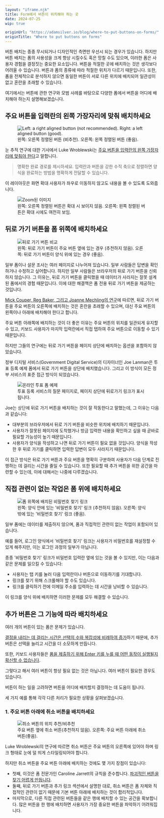 ```yaml
---
layout: "iframe.njk"
title: Form에서 버튼이 위치해야 하는 곳
date: 2024-07-25
wip: true

originUrl: "https://adamsilver.io/blog/where-to-put-buttons-on-forms/"
originTitle: "Where to put buttons on forms"
---
```


버튼 배치는 종종 무시되거나 디자인적인 측면만 우선시 되는 경우가 있습니다.
하지만 버튼 배치는 폼의 사용성을 크게 향상 시킬수도 혹은 망칠 수도 있으며, 이러한 폼은 사용자 경험을 결정짓는 중요한 요소입니다.
버튼을 적절한 곳에 배치하는 것은 생각보다 어려울 수 있습니다. 버튼과 폼의 종류에 따라 적절한 위치가 다르기 때문입니다.
또한, 폼을 전체적으로 분석하지 않으면 동일한 버튼이 서로 다른 위치에 배치되어 일관성이 없고 혼란을 초래할 수 있습니다.

여기에서는 버튼에 관한 연구와 모범 사례를 바탕으로 다양한 폼에서 버튼을 어디에 배치해야 하는지 설명해보겠습니다.

## 주요 버튼을 입력란의 왼쪽 가장자리에 맞춰 배치하세요

<figure>
<img src="/assets/images/where-to-put-buttons-on-forms/alignment.png" alt="Left: a right aligned button (not recommended). Right: a left aligned button (good)." />
<figcaption>왼쪽: 오른쪽 정렬된 버튼 (비추천). 오른쪽: 왼쪽 정렬된 버튼 (좋음).</figcaption>
</figure>


눈 추적 연구에 대한 기사에서 Luke Wroblewski는 [주요 버튼을 입력란의 왼쪽 가장자리에 맞춰야 한다](https://www.lukew.com/ff/entry.asp?571)고 말합니다.

> 명확한 완료 경로를 제시하세요. 입력란과 버튼을 강한 수직 축으로 정렬하면 양식을 완료하는 방법을 명확하게 전달할 수 있습니다.

이 레이아웃은 화면 확대 사용자가 좌우로 이동하지 않고도 내용을 볼 수 있도록 도와줍니다.

<figure>
<img src="/assets/images/where-to-put-buttons-on-forms/back-button.png" alt="Zoom된 이미지" />
<figcaption>왼쪽: 오른쪽 정렬된 버튼은 확대 시 보이지 않음. 오른쪽: 왼쪽 정렬된 버튼은 확대 시에도 여전히 보임.</figcaption>
</figure>

## 뒤로 가기 버튼을 폼 위쪽에 배치하세요

<figure>
<img src="/assets/images/where-to-put-buttons-on-forms/zoomed.png" alt="뒤로 가기 버튼 비교" />
<figcaption>왼쪽: 뒤로 가기 버튼이 주요 버튼 옆에 있는 경우 (추천하지 않음). 오른쪽: 뒤로 가기 버튼이 양식 위에 있는 경우 (좋음).</figcaption>
</figure>

일부 폼이나 설문 조사는 여러 페이지로 나누어져 있습니다. 일부 사람들은 답변을 확인하거나 수정하고 싶어합니다.
하지만 일부 사람들은 브라우저의 뒤로 가기 버튼을 신뢰하지 않습니다. 그 이유는, 뒤로 가기 버튼을 클릭했을 때 데이터가 사라지는 잘못 설계된 폼에서의 경험 때문입니다.
이에 대한 해결책은 폼 전용 뒤로 가기 버튼을 제공하는 것입니다.

[Mick Couper, Reg Baker, 그리고 Joanne Mechling의 연구](https://surveypractice.wordpress.com/2011/02/14/navigation-buttons/)에 따르면, 뒤로 가기 버튼을 주요 버튼의 오른쪽에 배치하는 것은 혼란을 초래할 수 있으며, 대신 주요 버튼의 왼쪽이나 아래에 배치해야 한다고 합니다.

주요 버튼 아래쪽에 배치하는 것이 더 좋은 이유는 주요 버튼의 위치를 일관되게 유지할 수 있고, 키보드 사용자가 마지막 입력란에서 직접 탭하여 주요 버튼으로 이동할 수 있기 때문입니다.

하지만 그들의 연구에는 뒤로 가기 버튼을 페이지 상단에 배치하는 옵션을 포함하지 않았습니다.

정부 디지털 서비스(Government Digital Service)의 디자이너인 Joe Lanman은 투표 등록 예제 폼에서 뒤로 가기 버튼을 상단에 배치했습니다. 
그리고 이 방식이 모든 정부 서비스의 표준 접근 방식이 되었습니다.

<figure>
<img src="/assets/images/where-to-put-buttons-on-forms/zoomed.png" alt="온라인 투표 폼 예제" />
<figcaption>투표 등록 서비스의 질문 페이지로, 페이지 상단에 뒤로가기 링크가 표시됩니다.</figcaption>
</figure>

Joe는 상단에 뒤로 가기 버튼을 배치하는 것이 잘 작동한다고 말했는데, 그 이유는 다음과 같습니다:

- 대부분의 브라우저에서 뒤로 가기 버튼을 비슷한 위치에 배치하기 때문입니다.
- 사용자가 잘못된 페이지에 도착했거나 방금 입력한 내용을 확인하고 싶을 때 곧바로 필요할 가능성이 높기 때문입니다.
- 사용자가 양식을 작성하고 나면 뒤로 가기 버튼이 필요 없을 것입니다. 양식을 작성한 후 뒤로 가기를 클릭하면 입력한 답변이 모두 사라지기 때문입니다.

이 접근 방식은 뒤로 가기 버튼과 주요 버튼을 명확히 구분하여 사용자가 다음 단계로 진행하는 데 걸리는 시간을 줄일 수 있습니다. 또한 필요할 때 추가 버튼을 위한 공간을 마련할 수 있는데, 이에 대해서는 나중에 다루겠습니다.

## 직접 관련이 없는 작업은 폼 위에 배치하세요

<figure>
<img src="/assets/images/where-to-put-buttons-on-forms/tangential-links.png" alt="폼 위쪽에 배치된 비밀번호 찾기 링크" />
<figcaption>왼쪽: 양식 안에 있는 '비밀번호 찾기' 링크 (추천하지 않음). 오른쪽: 양식 밖에 있는 '비밀번호 찾기' 링크 (좋음).</figcaption>
</figure>

일부 폼에는 데이터를 제출하지 않으며, 폼과 직접적인 관련이 없는 작업이 포함되어 있습니다.

예를 들어, 로그인 양식에서 '비밀번호 찾기' 링크는 사용자가 비밀번호를 재설정할 수 있게 해주지만, 이는 로그인 과정의 일부가 아닙니다.

종종 '비밀번호 찾기' 링크가 비밀번호 입력란 옆에 있는 것을 볼 수 있지만, 이는 다음과 같은 문제를 일으킬 수 있습니다:

- 사용자는 탭 키를 눌러 다음 입력란이나 버튼으로 이동하기를 기대합니다.
- 링크를 찾기 위해 스크롤해야 할 수도 있습니다.
- 링크를 클릭하기 전에 이메일 주소를 입력하는 데 시간을 낭비할 수 있습니다.

이 링크를 양식 위에 배치하면 이러한 문제를 모두 해결할 수 있습니다.

## 추가 버튼은 그 기능에 따라 배치하세요

여러 개의 버튼이 있는 폼은 문제가 있습니다.

[결정을 내리는 데 걸리는 시간은 선택의 수와 복잡성에 비례하여 증가](https://lawsofux.com/hicks-law/)하기 때문에, 추가 버튼은 선택을 늘리고 시간을 더 소모하게 만듭니다.

또한, 키보드 사용자들은 [폼을 제출하기 위해 Enter 키를 누를 때 어떤 동작이 실행될지 확신할 수 없습니다](https://adamsilver.io/blog/forms-with-multiple-submit-buttons-are-problematic/).

그렇다고 해서 여러 버튼이 항상 필요 없는 것은 아닙니다. 여러 버튼이 필요한 경우도 있습니다.

버튼이 하는 일을 고려하면 버튼을 어디에 배치할지 결정하는 데 도움이 됩니다.

세 가지 예를 통해 각각 다른 처리가 필요한 상황을 살펴보겠습니다.

### 1. 주요 버튼 아래에 취소 버튼을 배치하세요

<figure>
<img src="/assets/images/where-to-put-buttons-on-forms/cancel-button.png" alt="취소 버튼의 위치 추천/비추천" />
<figcaption>주요 버튼 옆에 취소 버튼(추천하지 않음). 오른쪽: 주요 버튼 아래에 취소 버튼(좋음).</figcaption>
</figure>

Luke Wroblewski의 연구에 따르면 취소 버튼은 주요 버튼의 오른쪽에 있어야 하며 링크 형태로 눈에 덜 띄게 스타일링되어야 합니다.

하지만 취소 버튼을 주요 버튼 아래에 배치하는 것에도 몇 가지 장점이 있습니다:

- 첫째, 이것은 폼 전문가인 Caroline Jarrett의 규칙을 준수합니다. [파괴적인 버튼을 찾기 어렵게 만듭니다](http://www.effortmark.co.uk/seven-basic-best-practices-buttons/).
- 둘째, 뒤로 가기 버튼과 추가 링크 섹션에서 설명한 대로, 취소 버튼은 폼 자체와 직접적인 관련이 없기 때문에 기본 버튼 아래에 배치하는 것이 합리적입니다.
- 마지막으로, 다른 직접 관련된 버튼들을 같은 행에 배치할 수 있는 공간을 확보합니다. 많은 버튼을 한 행에 배치하면 사용자가 가장 중요한 버튼을 파악하기 어려워집니다.